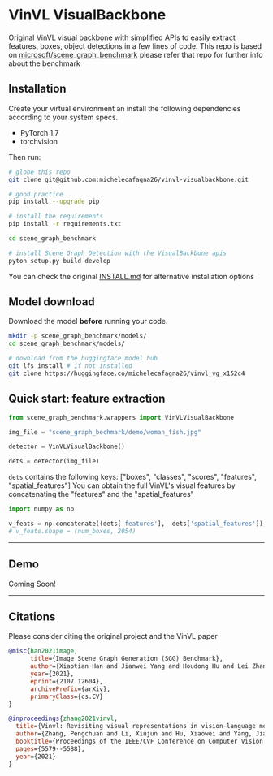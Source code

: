 # VinVL VisualBackbone

Original VinVL visual backbone with simplified APIs to easily extract features, boxes, object detections in a few lines of code.
This repo is based on [microsoft/scene_graph_benchmark](https://github.com/microsoft/scene_graph_benchmark) please refer that repo for further info about the benchmark

## Installation

Create your virtual environment an install the following dependencies according to your system specs.
- PyTorch 1.7
- torchvision

Then run:
```bash
# glone this repo
git clone git@github.com:michelecafagna26/vinvl-visualbackbone.git

# good practice
pip install --upgrade pip

# install the requirements
pip install -r requirements.txt

cd scene_graph_benchmark

# install Scene Graph Detection with the VisualBackbone apis
pyton setup.py build develop
```
You can check the original [INSTALL.md](INSTALL.md) for alternative installation options

## Model download

Download the model **before** running your code.

```bash
mkdir -p scene_graph_benchmark/models/
cd scene_graph_benchmark/models/

# download from the huggingface model hub
git lfs install # if not installed
git clone https://huggingface.co/michelecafagna26/vinvl_vg_x152c4
```
<!-- ## Alternative Model download (links might be broken )**(deprecated)**

If not present, the model is automatically downloaded. However, *it can take a while, so it's advised to manually download it **before** running your code*
```bash

mkdir -p scene_graph_benchmark/models/vinvl_vg_x152c4
cd scene_graph_benchmark/models/vinvl_vg_x152c4

# download the model
wget https://penzhanwu2.blob.core.windows.net/sgg/sgg_benchmark/vinvl_model_zoo/vinvl_vg_x152c4.pth

# downlaod the labelmap
wget https://penzhanwu2.blob.core.windows.net/sgg/sgg_benchmark/vinvl_model_zoo/VG-SGG-dicts-vgoi6-clipped.json
```
-->

## Quick start: feature extraction

```python
from scene_graph_benchmark.wrappers import VinVLVisualBackbone

img_file = "scene_graph_bechmark/demo/woman_fish.jpg"

detector = VinVLVisualBackbone()

dets = detector(img_file)

```
`dets` contains the following keys: ["boxes", "classes", "scores", "features", "spatial_features"]
You can obtain the full VinVL's visual features by concatenating the "features" and the "spatial_features"

```python
import numpy as np

v_feats = np.concatenate((dets['features'],  dets['spatial_features']), axis=1)
# v_feats.shape = (num_boxes, 2054)
```
----
## Demo
Coming Soon!

----
## Citations
Please consider citing the original project and the VinVL paper
```BibTeX
@misc{han2021image,
      title={Image Scene Graph Generation (SGG) Benchmark}, 
      author={Xiaotian Han and Jianwei Yang and Houdong Hu and Lei Zhang and Jianfeng Gao and Pengchuan Zhang},
      year={2021},
      eprint={2107.12604},
      archivePrefix={arXiv},
      primaryClass={cs.CV}
}

@inproceedings{zhang2021vinvl,
  title={Vinvl: Revisiting visual representations in vision-language models},
  author={Zhang, Pengchuan and Li, Xiujun and Hu, Xiaowei and Yang, Jianwei and Zhang, Lei and Wang, Lijuan and Choi, Yejin and Gao, Jianfeng},
  booktitle={Proceedings of the IEEE/CVF Conference on Computer Vision and Pattern Recognition},
  pages={5579--5588},
  year={2021}
}
```
